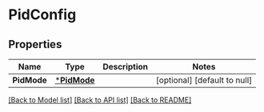 # PidConfig

## Properties
Name | Type | Description | Notes
------------ | ------------- | ------------- | -------------
**PidMode** | [***PidMode**](PidMode.md) |  | [optional] [default to null]

[[Back to Model list]](../README.md#documentation-for-models) [[Back to API list]](../README.md#documentation-for-api-endpoints) [[Back to README]](../README.md)


